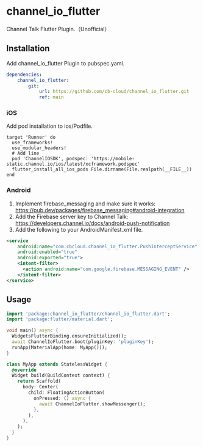 # channel_io_flutter
Channel Talk Flutter Plugin.（Unofficial）

## Installation
Add channel_io_flutter Plugin to pubspec.yaml.
```yaml
dependencies:
    channel_io_flutter:
        git:
            url: https://github.com/cb-cloud/channel_io_flutter.git
            ref: main
```
### iOS
Add pod installation to ios/Podfile.
```pod
target 'Runner' do
  use_frameworks!
  use_modular_headers!
  # Add line
  pod 'ChannelIOSDK', podspec: 'https://mobile-static.channel.io/ios/latest/xcframework.podspec'
  flutter_install_all_ios_pods File.dirname(File.realpath(__FILE__))
end
```

### Android
1. Implement firebase_messaging and make sure it works: https://pub.dev/packages/firebase_messaging#android-integration
2. Add the Firebase server key to Channel Talk: https://developers.channel.io/docs/android-push-notification
3. Add the following to your AndroidManifest.xml file.
```xml
<service
    android:name="com.cbcloud.channel_io_flutter.PushInterceptService"
    android:enabled="true"
    android:exported="true">
    <intent-filter>
      <action android:name="com.google.firebase.MESSAGING_EVENT" />
    </intent-filter>
</service>
```

## Usage
```dart
import 'package:channel_io_flutter/channel_io_flutter.dart';
import 'package:flutter/material.dart';

void main() async {
  WidgetsFlutterBinding.ensureInitialized();
  await ChannelIoFlutter.boot(pluginKey: 'pluginKey');
  runApp(MaterialApp(home: MyApp()));
}

class MyApp extends StatelessWidget {
  @override
  Widget build(BuildContext context) {
    return Scaffold(
      body: Center(
        child: FloatingActionButton(
          onPressed: () async {
            await ChannelIoFlutter.showMessenger();
          },
        ),
      ),
    );
  }
}
```